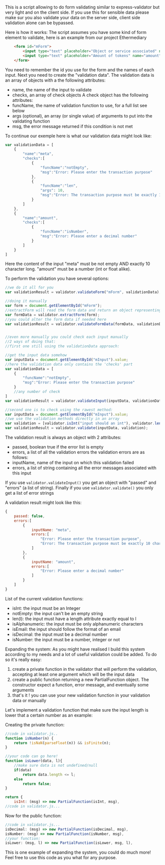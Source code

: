 This is a script allowing to do form validating similar to express-validator but very light and on the client side.
If you use this for sensible data please make sur you also validate your data on the server side, client side validation alone can be bypassed.

Here is how it works:
The script assumes you have some kind of form element to validate, here is an example from our project Ethermediary

```html
    <form id="mForm">
        <input type="text" placeholder="Object or service associated" name="meta"/>
        <input type="text" placeholder="Amount of tokens" name="amount"/>
    </form>
```
You need to remember the id you use for the form and the names of each input. Next you need to create the "validation data".
The validation data is an array of objects with a the following attributes:
 - name, the name of the input to validate
 - checks, an array of check objects
A check object has the following attributes:
 - funcName, the name of validation function to use, for a full list see below
 - args (optional), an array (or single value) of arguments to put into the validating function
 - msg, the error message returned if this condition is not met

To continue our exemple here is what our validation data might look like:
```javascript
var validationData = [
    {
        "name":"meta",
        "checks":[
            {
                "funcName":"notEmpty",
                "msg":"Error: Please enter the transaction purpose"
            },
            {
                "funcName":"len",
                "args": 10,
                "msg":"Error: The transaction purpose must be exactly 10 character long"
            }
        ]
    },
    {
        "name":"amount",
        "checks":[
            {
                "funcName":"isNumber",
                "msg":"Error: Please enter a decimal number"
            }
        ]
    }
]
```
Here the content of the input "meta" must be not empty AND exactly 10 character long. "amount" must be a number (int or float alike).

To perform the validation you have several options:
```javascript
//we do it all for you
var validationResult = validator.validateForm("mForm", validationData);

//doing it manually
var form = document.getElementById("mForm");
//extractForm will read the form data and return an object representing it
var formData = validator.extractForm(form);
//you could alter the form data if needed here
var validationResult = validator.validateFormData(formData, validationData);


//even more manually you could check each input manually
//2 ways of doing that:
//first one still using the validationData approach:

//get the input data somehow
var inputData = document.getElementById("mInput").value;
//here the validation data only contains the 'checks' part
var validationData = [
    {
        "funcName":"notEmpty",
        "msg":"Error: Please enter the transaction purpose"
    }
    //any number of check
]
var validationResult = validator.validateInput(inputData, validationData);

//second one is to check using the rawest method:
var inputData = document.getElementById("mInput").value;
//we use the validation methods directly in an array
var validation = [validator.isInt("input should an int"), validator.len("length should be 5", 5)];
var validationResult = validator.validate(inputData, validation);
```
The validation result is always an object with 2 attributes:
 - passed, boolean true if the error list is empty
 - errors, a list of all the validation errors
the validation errors are as follows:
 - inputName, name of the input on which this validation failed
 - errors, a list of string containing all the error messages associated with this input

If you use `validator.validateInput()` you get an object with "passed" and "errors" (a list of string).
Finally if you use `validator.validate()` you only get a list of error strings
 
A validation result might look like this:
```javascript
{
    passed: false,
    errors:[
        {
            inputName: "meta",
            errors:[
                "Error: Please enter the transaction purpose",
                "Error: The transaction purpose must be exactly 10 character long"
            ]
        },
        {
            inputName: "amount",
            errors:[
                "Error: Please enter a decimal number"
            ]
        }
    ]
}
```
List of the current validation functions:
- isInt: the input must be an Integer
- notEmpty: the input can't be an empty string
- len(l): the input must have a length attribute exactly equal to l 
- isAlphanumeric: the input must be only alphanumeric characters
- isEmail: the input should follow the format of an email
- isDecimal: the input must be a decimal number
- isNumber: the input must be a number, integer or not
    
Expanding the system:
As you might have realised I build this system according to my needs and a lot of useful validation could be added.
To do so it's really easy:
1) create a private function in the validator that will perform the validation, accepting at least one argument which will be the input data
2) create a public function returning a new PartialFunction object. The constructor expect a function, error message, and eventually some arguments
3) that's it ! you can use your new validation function in your validation data or manually

Let's implement a validation function that make sure the input length is lower that a certain number as an example:

Creating the private function:
```javascript
//code in validator.js..
function isNumber(n) {
    return !isNaN(parseFloat(n)) && isFinite(n);
}

//your code can go here!
function isLower(data, l){
    //make sure data is not undefined/null
    if(data)
        return data.length <= l;
    else
        return false;
}

return {
    isInt: (msg) => new PartialFunction(isInt, msg),
//code in validator.js...
```

Now for the public function:
```javascript
//code in validator.js...
isDecimal: (msg) => new PartialFunction(isDecimal, msg),
isNumber: (msg) => new PartialFunction(isNumber, msg),
//your function:
isLower: (msg, l) => new PartialFunction(isLower, msg, l),
```
This is one example of expanding the system, you could do much more! Feel free to use this code as you what for any purpose.
